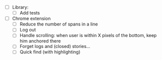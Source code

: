- [ ] Library:
    + [ ] Add tests

- [ ] Chrome extension
    - [ ] Reduce the number of spans in a line
    - [ ] Log out
    - [ ] Handle scrolling: when user is within X pixels of the bottom, keep him anchored there
    - [ ] Forget logs and (closed) stories...
    - [ ] Quick find (with highlighting)
